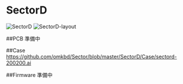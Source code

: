 # SectorD
![SectorD](https://github.com/omkbd/Sector/blob/master/Picture/SectorD.jpg)
![SectorD-layout](https://github.com/omkbd/Sector/blob/master/Picture/SectorD-layout.png)

##PCB
準備中

##Case
https://github.com/omkbd/Sector/blob/master/SectorD/Case/sectord-200200.ai

##Firmware
準備中
